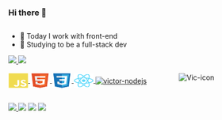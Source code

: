 ###  Hi there 👋
##
- 💼 Today I work with front-end 
- 🌱 Studying to be a full-stack dev




<div>
<a href="https://github.com/0maximos">
 <img height="180em" src="https://github-readme-stats.vercel.app/api?username=0maximos&show_icons=true&theme=dracula&include_all_commits=true&count_private=true"/>
  <img height="180em" src="https://github-readme-stats.vercel.app/api/top-langs/?username=0maximos&layout=compact&langs_count=7&theme=dracula"/>
</div>
  <div style="display: inline_block"><br>
  <img align="center" alt="victor-Js" height="30" width="40" src="https://raw.githubusercontent.com/devicons/devicon/master/icons/javascript/javascript-plain.svg">
  <img align="center" alt="victor-HTML" height="30" width="40" src="https://raw.githubusercontent.com/devicons/devicon/master/icons/html5/html5-original.svg">
  <img align="center" alt="victor-CSS" height="30" width="40" src="https://raw.githubusercontent.com/devicons/devicon/master/icons/css3/css3-original.svg">
  <img align="center" alt="victor-React" height="30" width="40" src="https://raw.githubusercontent.com/devicons/devicon/master/icons/react/react-original.svg">
  <img align="center" alt="victor-nodejs" height="30" width="40" src="https://cdn.jsdelivr.net/gh/devicons/devicon/icons/nodejs/nodejs-original.svg" />
  <img align="right" alt="Vic-icon" height="150" width="160" src="https://user-images.githubusercontent.com/101289412/178136887-8faf9c66-23c2-4d24-b032-b12a84fe18ea.png">

</div>
  
  ##
  <div>
    <a href="https://wa.me/5581998048715" target="_blank"><img src="https://img.shields.io/badge/WhatsApp-25D366?style=for-the-badge&logo=whatsapp&logoColor=white"</a> 
    <a href="https://www.instagram.com/0maximos_/" target="_blank"><img src="https://img.shields.io/badge/-Instagram-%23E4405F?style=for-the-badge&logo=instagram&logoColor=white" target="_blank"></a>
    <a href="https://www.linkedin.com/in/victor-maximo-a626631a1/" target="_blank"><img src="https://img.shields.io/badge/-LinkedIn-%230077B5?style=for-the-badge&logo=linkedin&logoColor=white" target="_blank"></a> 
  <a href="mailto:victorrltd2@gmail.com"><img src="https://img.shields.io/badge/-Gmail-%23333?style=for-the-badge&logo=gmail&logoColor=white" target="_blank"></a>
  

  </div>
 
